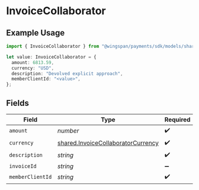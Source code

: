 # InvoiceCollaborator

## Example Usage

```typescript
import { InvoiceCollaborator } from "@wingspan/payments/sdk/models/shared";

let value: InvoiceCollaborator = {
  amount: 6813.59,
  currency: "USD",
  description: "Devolved explicit approach",
  memberClientId: "<value>",
};
```

## Fields

| Field                                                                                           | Type                                                                                            | Required                                                                                        | Description                                                                                     |
| ----------------------------------------------------------------------------------------------- | ----------------------------------------------------------------------------------------------- | ----------------------------------------------------------------------------------------------- | ----------------------------------------------------------------------------------------------- |
| `amount`                                                                                        | *number*                                                                                        | :heavy_check_mark:                                                                              | N/A                                                                                             |
| `currency`                                                                                      | [shared.InvoiceCollaboratorCurrency](../../../sdk/models/shared/invoicecollaboratorcurrency.md) | :heavy_check_mark:                                                                              | N/A                                                                                             |
| `description`                                                                                   | *string*                                                                                        | :heavy_check_mark:                                                                              | N/A                                                                                             |
| `invoiceId`                                                                                     | *string*                                                                                        | :heavy_minus_sign:                                                                              | N/A                                                                                             |
| `memberClientId`                                                                                | *string*                                                                                        | :heavy_check_mark:                                                                              | N/A                                                                                             |